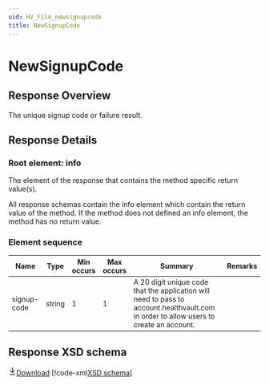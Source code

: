 ```yaml
---
uid: HV_File_newsignupcode
title: NewSignupCode
---
```


# NewSignupCode

## Response Overview

The unique signup code or failure result.

## Response Details

<a name='info'></a>

### Root element: info

The element of the response that contains the method specific return value(s).

All response schemas contain the info element which contain the return value of the method. If the method does not defined an info element, the method has no return value.

### Element sequence

Name|Type|Min occurs|Max occurs|Summary|Remarks
---|---|---|---|---|---
signup-code|string|1|1|A 20 digit unique code that the application will need to pass to account.healthvault.com in order to allow users to create an account.|

## Response XSD schema
[![Download](/healthvault/images/download.png)Download](../xsd/response-newsignupcode.xsd)
[!code-xml[XSD schema](../xsd/response-newsignupcode.xsd)]
